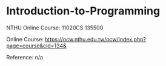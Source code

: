 # Introduction-to-Programming

NTHU Online Course: 11020CS 135500

Online Course: https://ocw.nthu.edu.tw/ocw/index.php?page=course&cid=134&

Reference: n/a
